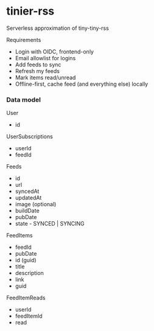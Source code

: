 # tinier-rss

Serverless approximation of tiny-tiny-rss

Requirements
- Login with OIDC, frontend-only
- Email allowlist for logins
- Add feeds to sync
- Refresh my feeds
- Mark items read/unread
- Offline-first, cache feed (and everything else) locally


### Data model

User
- id

UserSubscriptions
- userId
- feedId

Feeds
- id
- url
- syncedAt
- updatedAt
- image (optional)
- buildDate
- pubDate
- state - SYNCED | SYNCING

FeedItems
- feedId
- pubDate
- id (guid)
- title
- description
- link
- guid

FeedItemReads
- userId
- feedItemId
- read
